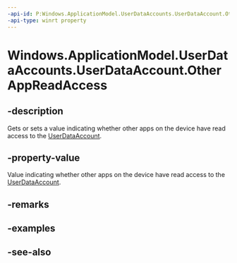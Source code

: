 ----api-id: P:Windows.ApplicationModel.UserDataAccounts.UserDataAccount.OtherAppReadAccess
-api-type: winrt property
---<!-- Property syntaxpublic Windows.ApplicationModel.UserDataAccounts.UserDataAccountOtherAppReadAccess OtherAppReadAccess { get;  set; }--># Windows.ApplicationModel.UserDataAccounts.UserDataAccount.OtherAppReadAccess## -descriptionGets or sets a value indicating whether other apps on the device have read access to the [UserDataAccount](userdataaccount.md).## -property-valueValue indicating whether other apps on the device have read access to the [UserDataAccount](userdataaccount.md).## -remarks## -examples## -see-also